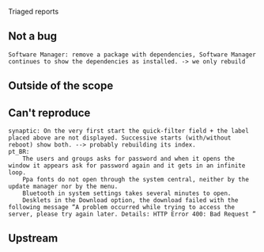 Triaged reports

Not a bug
---------
    Software Manager: remove a package with dependencies, Software Manager continues to show the dependencies as installed. -> we only rebuild 

Outside of the scope
--------------------


Can't reproduce
---------------
    synaptic: On the very first start the quick-filter field + the label placed above are not displayed. Successive starts (with/without reboot) show both. --> probably rebuilding its index.
    pt_BR:
        The users and groups asks for password and when it opens the window it appears ask for password again and it gets in an infinite loop.
        Ppa fonts do not open through the system central, neither by the update manager nor by the menu.
        Bluetooth in system settings takes several minutes to open.
        Desklets in the Download option, the download failed with the following message “A problem occurred while trying to access the server, please try again later. Details: HTTP Error 400: Bad Request ”
Upstream
--------
